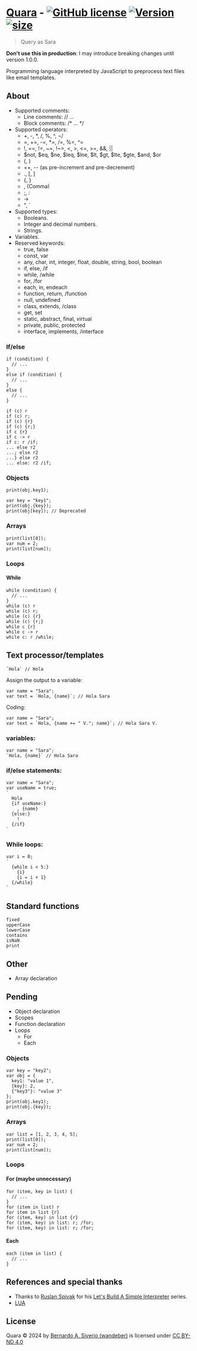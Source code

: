 # [Quara](https://www.npmjs.com/package/quara) - [![GitHub license](https://img.shields.io/badge/license-CC_BY--ND_4.0-blue.svg)](https://github.com/wandeber/quara?tab=License-1-ov-file#readme) [![Version](https://img.shields.io/github/package-json/v/wandeber/quara)](https://www.npmjs.com/package/quara) [![size](https://img.shields.io/bundlephobia/min/quara)](https://www.npmjs.com/package/quara)


> Query as Sara

**Don't use this in production**: I may introduce breaking changes until version 1.0.0.

Programming language interpreted by JavaScript to preprocess text files like email templates.

## About
- Supported comments:
  - Line comments: // ...
  - Block comments: /* ... */
- Supported operators:
  - +, -, *, /, %, ^, ¬/
  - =, +=, -=, *=, /=, %=, ^=
  - !, ==, !=, ~=, !~=, <, >, <=, >=, &&, ||
  - $not, $eq, $ne, $leq, $lne, $lt, $gt, $lte, $gte, $and, $or
  - (, )
  - ++, -- (as pre-increment and pre-decrement)
  - ., [, ]
  - {, }
  - , (Comma)
  - ;, :
  - ->
  - ", `
- Supported types:
  - Booleans.
  - Integer and decimal numbers.
  - Strings.
- Variables.
- Reserved keywords:
  - true, false
  - const, var
  - any, char, int, integer, float, double, string, bool, boolean
  - if, else, /if
  - while, /while
  - for, /for
  - each, in, endeach
  - function, return, /function
  - null, undefined
  - class, extends, /class
  - get, set
  - static, abstract, final, virtual
  - private, public, protected
  - interface, implements, /interface


### If/else
```
if (condition) {
  // ...
}
else if (condition) {
  // ...
}
else {
  // ...
}

if (c) r
if (c) r;
if (c) {r}
if (c) {r;}
if c {r}
if c -> r
if c: r /if;
... else r2
...; else r2
...} else r2
... else: r2 /if;
```

### Objects
```
print(obj.key1);

var key = "key1";
print(obj.{key});
print(obj[key]); // Deprecated
```

### Arrays
```
print(list[0]);
var num = 2;
print(list[num]);
```

### Loops

#### While
```
while (condition) {
  // ...
}
while (c) r
while (c) r;
while (c) {r}
while (c) {r;}
while c {r}
while c -> r
while c: r /while;
```

## Text processor/templates
```
`Hola` // Hola
```

Assign the output to a variable:
```
var name = "Sara";
var text = `Hola, {name}`; // Hola Sara
```

Coding:
```
var name = "Sara";
var text = `Hola, {name += " V."; name}`; // Hola Sara V.
```

### variables:
```
var name = "Sara";
`Hola, {name}` // Hola Sara
```

### if/else statements:
```
var name = "Sara";
var useName = true;
`
  Hola
  {if useName:}
    , {name}
  {else:}
    !
  {/if}
`
```

### While loops:
```
var i = 0;
`
  {while i < 5:}
    {i}
    {i = i + 1}
  {/while}
`
```

## Standard functions
```
fixed
upperCase
lowerCase
contains
isNaN
print
```

## Other
- Array declaration

## Pending
- Object declaration
- Scopes
- Function declaration
- Loops
  - For
  - Each

### Objects
```
var key = "key2";
var obj = {
  key1: "value 1",
  {key}: 2,
  {"key3"}: "value 3"
};
print(obj.key1);
print(obj.{key});
```

### Arrays
```
var list = [1, 2, 3, 4, 5];
print(list[0]);
var num = 2;
print(list[num]);
```

### Loops

#### For (maybe unnecessary)
```
for (item, key in list) {
  // ...
}
for (item in list) r
for item in list {r}
for (item, key) in list {r}
for (item, key) in list: r; /for;
for (item, key) in list: r; /for;
```

#### Each
```
each (item in list) {
  // ...
}
```

## References and special thanks

- Thanks to [Ruslan Spivak](https://ruslanspivak.com/) for his [Let's Build A Simple Interpreter](https://ruslanspivak.com/lsbasi-part1/) series.
- [LUA](https://github.com/lua/lua)

## License

Quara © 2024 by [Bernardo A. Siverio (wandeber)](https://github.com/wandeber) is licensed under [CC BY-ND 4.0](https://github.com/wandeber/quara?tab=License-1-ov-file#readme)
